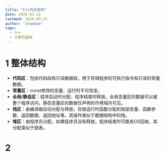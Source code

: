 ```yaml
---
title: "C++内存结构"
date: 2024-03-22
lastmod: 2024-03-22
author: "zhaohan"
tags:
  - C++
  - 计算机基础
---
```


# 1 整体结构

- **代码区**：包括代码段和只读数据段，用于存储程序的可执行指令和只读的常量数据。
- **常量区**：const修饰的变量，运行时不可改变。
- **全局/静态区**：程序启动时分配，程序结束时释放。全局变量区的数据可以被整个程序访问，静态变量区的数据仅声明的作用域内可见。
- **栈区**：由编译器自动分配与释放，存放运行时函数分配的局部变量、函数参数、返回数据、返回地址等。其操作类似于数据结构中的栈。
- **堆区**：由程序员分配，如果程序员没有释放，程序结束时可能有OS回收。其分配类似于链表。

# 2 
